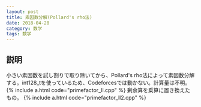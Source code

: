 ```yaml
---
layout: post
title: 素因数分解(Pollard's rho法)
date: 2018-04-28
category: 数学
tags: 数学
---
```


## 説明
小さい素因数を試し割りで取り除いてから、Pollard's rho法によって素因数分解する。int128_tを使っているため、Codeforcesでは動かない。計算量は不明。
{% include a.html code="primefactor_ll.cpp" %}
剰余算を乗算に置き換えたもの。
{% include a.html code="primefactor_ll2.cpp" %}